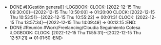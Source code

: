 - DONE #[[Gestión general]]
  :LOGBOOK:
  CLOCK: [2022-12-15 Thu 09:30:00]--[2022-12-15 Thu 10:50:00] =>  01:20:00
  CLOCK: [2022-12-15 Thu 10:53:51]--[2022-12-15 Thu 10:55:22] =>  00:01:31
  CLOCK: [2022-12-15 Thu 13:57:34]--[2022-12-15 Thu 14:09:49] =>  00:12:15
  :END:
- DONE #Reunión #Work/Freelancing/Cloudia Seguimiento Cotesa
  :LOGBOOK:
  CLOCK: [2022-12-15 Thu 11:55:31]--[2022-12-15 Thu 12:57:21] =>  01:01:50
  :END: